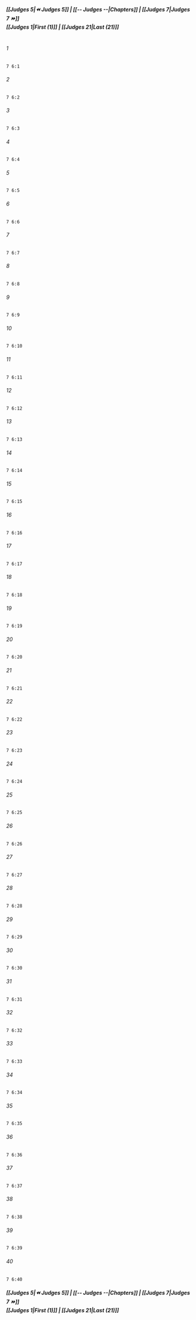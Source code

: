 
##### **[[Judges 5|⏪ Judges 5]] | [[-- Judges --|Chapters]] | [[Judges 7|Judges 7 ⏩]]**<br>**[[Judges 1|First (1)]] | [[Judges 21|Last (21)]]**<br><br>

###### 1
``` verse
7 6:1
```
###### 2
``` verse
7 6:2
```
###### 3
``` verse
7 6:3
```
###### 4
``` verse
7 6:4
```
###### 5
``` verse
7 6:5
```
###### 6
``` verse
7 6:6
```
###### 7
``` verse
7 6:7
```
###### 8
``` verse
7 6:8
```
###### 9
``` verse
7 6:9
```
###### 10
``` verse
7 6:10
```
###### 11
``` verse
7 6:11
```
###### 12
``` verse
7 6:12
```
###### 13
``` verse
7 6:13
```
###### 14
``` verse
7 6:14
```
###### 15
``` verse
7 6:15
```
###### 16
``` verse
7 6:16
```
###### 17
``` verse
7 6:17
```
###### 18
``` verse
7 6:18
```
###### 19
``` verse
7 6:19
```
###### 20
``` verse
7 6:20
```
###### 21
``` verse
7 6:21
```
###### 22
``` verse
7 6:22
```
###### 23
``` verse
7 6:23
```
###### 24
``` verse
7 6:24
```
###### 25
``` verse
7 6:25
```
###### 26
``` verse
7 6:26
```
###### 27
``` verse
7 6:27
```
###### 28
``` verse
7 6:28
```
###### 29
``` verse
7 6:29
```
###### 30
``` verse
7 6:30
```
###### 31
``` verse
7 6:31
```
###### 32
``` verse
7 6:32
```
###### 33
``` verse
7 6:33
```
###### 34
``` verse
7 6:34
```
###### 35
``` verse
7 6:35
```
###### 36
``` verse
7 6:36
```
###### 37
``` verse
7 6:37
```
###### 38
``` verse
7 6:38
```
###### 39
``` verse
7 6:39
```
###### 40
``` verse
7 6:40
```

##### **[[Judges 5|⏪ Judges 5]] | [[-- Judges --|Chapters]] | [[Judges 7|Judges 7 ⏩]]**<br>**[[Judges 1|First (1)]] | [[Judges 21|Last (21)]]**

